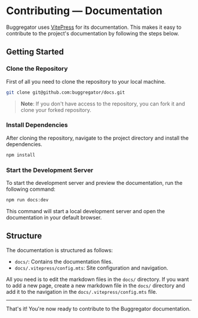# Contributing — Documentation

Buggregator uses [VitePress](https://vitepress.dev/) for its documentation. This makes it easy to contribute to the
project's documentation by following the steps below.

## Getting Started

### Clone the Repository

First of all you need to clone the repository to your local machine.

```bash
git clone git@github.com:buggregator/docs.git
```

> **Note**: If you don't have access to the repository, you can fork it and clone your forked repository.

### Install Dependencies

After cloning the repository, navigate to the project directory and install the dependencies.

```bash
npm install
```

### Start the Development Server

To start the development server and preview the documentation, run the following command:

```bash
npm run docs:dev
```

This command will start a local development server and open the documentation in your default browser.

## Structure

The documentation is structured as follows:

- `docs/`: Contains the documentation files.
- `docs/.vitepress/config.mts`: Site configuration and navigation.

All you need is to edit the markdown files in the `docs/` directory. If you want to add a new page, create a new
markdown file in the `docs/` directory and add it to the navigation in the `docs/.vitepress/config.mts` file.

---

That's it! You're now ready to contribute to the Buggregator documentation.